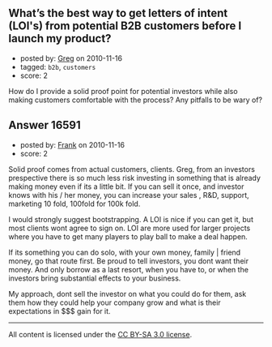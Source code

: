 ## What’s the best way to get letters of intent (LOI's) from potential B2B customers before I launch my product?

- posted by: [Greg](https://stackexchange.com/users/-1/2427-greg) on 2010-11-16
- tagged: `b2b`, `customers`
- score: 2

How do I provide a solid proof point for potential investors while also making customers comfortable with the process?  Any pitfalls to be wary of?


## Answer 16591

- posted by: [Frank](https://stackexchange.com/users/-1/4858-frank) on 2010-11-16
- score: 2

Solid proof comes from actual customers, clients.  Greg, from an investors prespective there is so much less risk investing in something that is already making money even if its a little bit.  If you can sell it once, and investor knows with his / her money, you can increase your sales , R&D, support, marketing 10 fold, 100fold for 100k fold.

I would strongly suggest bootstrapping.  A LOI is nice if you can get it, but most clients wont agree to sign on.  LOI are more used for larger projects where you have to get many players to play ball to make a deal happen.

If its something you can do solo, with your own money, family | friend money, go that route first.  Be proud to tell investors, you dont want their money.  And only borrow as a last resort, when you have to, or when the investors bring substantial effects to your business.

My approach, dont sell the investor on what you could do for them, ask them how they could help your company grow and what is their expectations in $$$ gain for it.  



---

All content is licensed under the [CC BY-SA 3.0 license](https://creativecommons.org/licenses/by-sa/3.0/).
